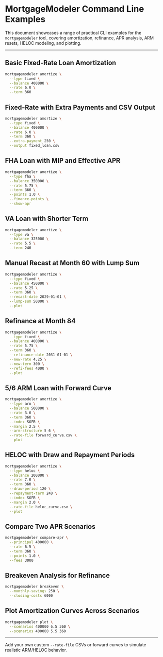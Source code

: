 # MortgageModeler Command Line Examples

This document showcases a range of practical CLI examples for the `mortgagemodeler` tool, covering amortization, refinance, APR analysis, ARM resets, HELOC modeling, and plotting.

---

## Basic Fixed-Rate Loan Amortization

```bash
mortgagemodeler amortize \
  --type fixed \
  --balance 400000 \
  --rate 6.0 \
  --term 360
```

## Fixed-Rate with Extra Payments and CSV Output

```bash
mortgagemodeler amortize \
  --type fixed \
  --balance 400000 \
  --rate 6.0 \
  --term 360 \
  --extra-payment 250 \
  --output fixed_loan.csv
```

## FHA Loan with MIP and Effective APR

```bash
mortgagemodeler amortize \
  --type fha \
  --balance 350000 \
  --rate 5.75 \
  --term 360 \
  --points 1.0 \
  --finance-points \
  --show-apr
```

## VA Loan with Shorter Term

```bash
mortgagemodeler amortize \
  --type va \
  --balance 325000 \
  --rate 5.5 \
  --term 240
```

## Manual Recast at Month 60 with Lump Sum

```bash
mortgagemodeler amortize \
  --type fixed \
  --balance 450000 \
  --rate 5.25 \
  --term 360 \
  --recast-date 2029-01-01 \
  --lump-sum 50000 \
  --plot
```

## Refinance at Month 84

```bash
mortgagemodeler amortize \
  --type fixed \
  --balance 400000 \
  --rate 5.75 \
  --term 360 \
  --refinance-date 2031-01-01 \
  --new-rate 4.25 \
  --new-term 300 \
  --refi-fees 4000 \
  --plot
```

## 5/6 ARM Loan with Forward Curve

```bash
mortgagemodeler amortize \
  --type arm \
  --balance 500000 \
  --rate 3.0 \
  --term 360 \
  --index SOFR \
  --margin 2.5 \
  --arm-structure 5 6 \
  --rate-file forward_curve.csv \
  --plot
```

## HELOC with Draw and Repayment Periods

```bash
mortgagemodeler amortize \
  --type heloc \
  --balance 200000 \
  --rate 7.0 \
  --term 360 \
  --draw-period 120 \
  --repayment-term 240 \
  --index SOFR \
  --margin 2.0 \
  --rate-file heloc_curve.csv \
  --plot
```

## Compare Two APR Scenarios

```bash
mortgagemodeler compare-apr \
  --principal 400000 \
  --rate 6.5 \
  --term 360 \
  --points 1.0 \
  --fees 3000
```

## Breakeven Analysis for Refinance

```bash
mortgagemodeler breakeven \
  --monthly-savings 250 \
  --closing-costs 6000
```

## Plot Amortization Curves Across Scenarios

```bash
mortgagemodeler plot \
  --scenarios 400000 6.5 360 \
  --scenarios 400000 5.5 360
```

---

Add your own custom `--rate-file` CSVs or forward curves to simulate realistic ARM/HELOC behavior.
